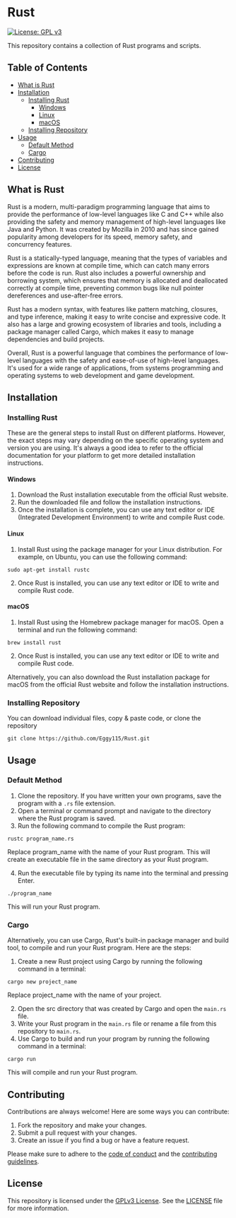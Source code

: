 # Rust

[![License: GPL v3](https://img.shields.io/badge/License-GPLv3-blue.svg)](https://www.gnu.org/licenses/gpl-3.0)

This repository contains a collection of Rust programs and scripts.

## Table of Contents
- [What is Rust](#what-is-rust)   
- [Installation](#installation)
  - [Installing Rust](#installing-rust)    
    - [Windows](#windows)
    - [Linux](#linux)
    - [macOS](#macOS)  
  - [Installing Repository](#installing-repository)  
- [Usage](#usage)
  - [Default Method](#default-method)
  - [Cargo](#cargo)
- [Contributing](#contributing)
- [License](#license)

## What is Rust

Rust is a modern, multi-paradigm programming language that aims to provide the performance of low-level languages like C and C++ while also providing the safety and memory management of high-level languages like Java and Python. It was created by Mozilla in 2010 and has since gained popularity among developers for its speed, memory safety, and concurrency features.

Rust is a statically-typed language, meaning that the types of variables and expressions are known at compile time, which can catch many errors before the code is run. Rust also includes a powerful ownership and borrowing system, which ensures that memory is allocated and deallocated correctly at compile time, preventing common bugs like null pointer dereferences and use-after-free errors.

Rust has a modern syntax, with features like pattern matching, closures, and type inference, making it easy to write concise and expressive code. It also has a large and growing ecosystem of libraries and tools, including a package manager called Cargo, which makes it easy to manage dependencies and build projects.

Overall, Rust is a powerful language that combines the performance of low-level languages with the safety and ease-of-use of high-level languages. It's used for a wide range of applications, from systems programming and operating systems to web development and game development.

## Installation

### Installing Rust

These are the general steps to install Rust on different platforms. However, the exact steps may vary depending on the specific operating system and version you are using. It's always a good idea to refer to the official documentation for your platform to get more detailed installation instructions.

#### Windows

1. Download the Rust installation executable from the official Rust website.
2. Run the downloaded file and follow the installation instructions.
3. Once the installation is complete, you can use any text editor or IDE (Integrated Development Environment) to write and compile Rust code.

#### Linux

1. Install Rust using the package manager for your Linux distribution. For example, on Ubuntu, you can use the following command:

```
sudo apt-get install rustc
```

2. Once Rust is installed, you can use any text editor or IDE to write and compile Rust code.

#### macOS

1. Install Rust using the Homebrew package manager for macOS. Open a terminal and run the following command:

```
brew install rust
```

2. Once Rust is installed, you can use any text editor or IDE to write and compile Rust code.

Alternatively, you can also download the Rust installation package for macOS from the official Rust website and follow the installation instructions.

### Installing Repository

You can download individual files, copy & paste code, or clone the repository

```
git clone https://github.com/Eggy115/Rust.git
```
      
## Usage

### Default Method

1. Clone the repository. If you have written your own programs, save the program with a `.rs` file extension.
2. Open a terminal or command prompt and navigate to the directory where the Rust program is saved.
3. Run the following command to compile the Rust program:

```
rustc program_name.rs
```

Replace program_name with the name of your Rust program.
This will create an executable file in the same directory as your Rust program.

4. Run the executable file by typing its name into the terminal and pressing Enter.

```
./program_name
```

This will run your Rust program.  

### Cargo

Alternatively, you can use Cargo, Rust's built-in package manager and build tool, to compile and run your Rust program. Here are the steps:

1. Create a new Rust project using Cargo by running the following command in a terminal:

```
cargo new project_name
```

Replace project_name with the name of your project.

2. Open the src directory that was created by Cargo and open the `main.rs` file.
3. Write your Rust program in the `main.rs` file or rename a file from this repository to `main.rs`.
4. Use Cargo to build and run your program by running the following command in a terminal:

```
cargo run
```

This will compile and run your Rust program.

## Contributing

Contributions are always welcome! Here are some ways you can contribute:

1. Fork the repository and make your changes. 
2. Submit a pull request with your changes.
3. Create an issue if you find a bug or have a feature request.

Please make sure to adhere to the [code of conduct](CODE_OF_CONDUCT.md) and the [contributing guidelines](CONTRIBUTING.md).

## License

This repository is licensed under the [GPLv3 License](https://www.gnu.org/licenses/gpl-3.0.html). See the [LICENSE](LICENSE) file for more information.
